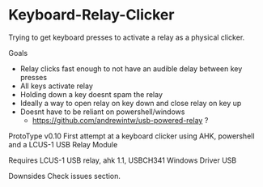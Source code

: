 # Keyboard-Relay-Clicker
Trying to get keyboard presses to activate a relay as a physical clicker.

Goals
* Relay clicks fast enough to not have an audible delay between key presses
* All keys activate relay
* Holding down a key doesnt spam the relay
* Ideally a way to open relay on key down and close relay on key up
* Doesnt have to be reliant on powershell/windows
  * https://github.com/andrewintw/usb-powered-relay ?




ProtoType v0.10
First attempt at a keyboard clicker using AHK, powershell and a LCUS-1 USB Relay Module

Requires LCUS-1 USB relay, ahk 1.1, USBCH341 Windows Driver USB

Downsides
Check issues section.
